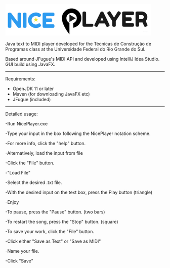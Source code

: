 ![Nice Player](src/main/resources/tcp/projeto/niceplayer/logo.png)

Java text to MIDI player developed for the Técnicas de Construção de Programas class at the Universidade Federal do Rio Grande do Sul.

Based around JFugue's MIDI API and developed using IntelliJ Idea Studio. GUI build using JavaFX.

---
Requirements:

- OpenJDK 11 or later
- Maven (for downloading JavaFX etc)
- JFugue (included)

---

Detailed usage:

-Run NicePlayer.exe

-Type your input in the box following the NicePlayer notation scheme.

-For more info, click the "help" button.


-Alternatively, load the input from file

-Click the "File" button.

-"Load File"

-Select the desired .txt file.


-With the desired input on the text box, press the Play button (triangle)

-Enjoy

-To pause, press the "Pause" button. (two bars)

-To restart the song, press the "Stop" button. (square)


-To save your work, click the "File" button.

-Click either "Save as Text" or "Save as MIDI"

-Name your file.

-Click "Save"
